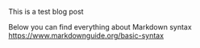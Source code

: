 
This is a test blog post

Below you can find everything about Markdown syntax
<https://www.markdownguide.org/basic-syntax>
